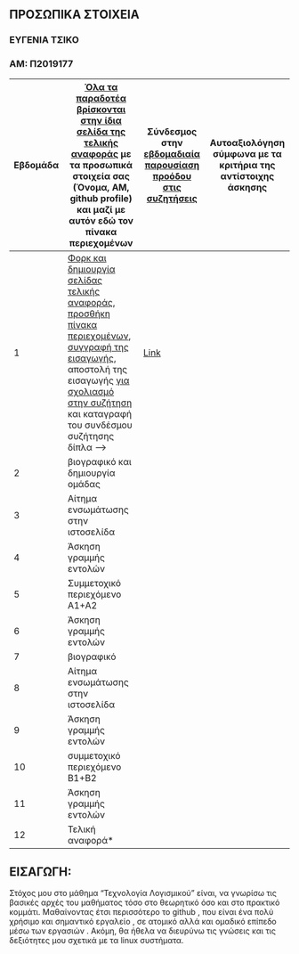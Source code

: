 ## ΠΡΟΣΩΠΙΚΑ ΣΤΟΙΧΕΙΑ

### ΕΥΓΕΝΙΑ ΤΣΙΚΟ

### ΑΜ: Π2019177



| Εβδομάδα | [Όλα τα παραδοτέα βρίσκονται στην ίδια σελίδα της τελικής αναφοράς](https://courses-ionio.github.io/help/deliverables/) με τα προσωπικά στοιχεία σας (Όνομα, ΑΜ, github profile) και μαζί με αυτόν εδώ τον πίνακα περιεχομένων | Σύνδεσμος στην [εβδομαδιαία παρουσίαση προόδου στις συζητήσεις](https://github.com/courses-ionio/help/discussions/categories/show-and-tell) | Αυτοαξιολόγηση σύμφωνα με τα κριτήρια της αντίστοιχης άσκησης |
| --- | --- | --- | --- |
| 1 | [Φορκ και δημιουργία σελίδας τελικής αναφοράς](https://courses-ionio.github.io/help/guide/), [προσθήκη πίνακα περιεχομένων](https://raw.githubusercontent.com/courses-ionio/sw/master/README.md), [συγγραφή της εισαγωγής](https://courses-ionio.github.io/help/intro/), αποστολή της εισαγωγής [για σχολιασμό στην συζήτηση](https://github.com/courses-ionio/help/discussions/categories/show-and-tell) και καταγραφή του συνδέσμου συζήτησης δίπλα --&gt;   | [Link](https://github.com/courses-ionio/help/discussions/127)| |
| 2 | βιογραφικό και δημιουργία ομάδας | | |
| 3 | Αίτημα ενσωμάτωσης στην ιστοσελίδα | | |
| 4 | Άσκηση γραμμής εντολών | | |
| 5 | Συμμετοχικό περιεχόμενο A1+A2 | | |
| 6 | Άσκηση γραμμής εντολών | | |
| 7 | βιογραφικό | | |
| 8 | Αίτημα ενσωμάτωσης στην ιστοσελίδα | | |
| 9 | Άσκηση γραμμής εντολών | | |
| 10 | συμμετοχικό περιεχόμενο B1+B2 | | |
| 11 | Άσκηση γραμμής εντολών | | |
| 12 | Τελική αναφορά* | | |



## <a name="P">ΕΙΣΑΓΩΓΗ:</a>
Στόχος μου στο μάθημα “Τεχνολογία Λογισμικού” είναι, να γνωρίσω τις βασικές αρχές του μαθήματος τόσο στο θεωρητικό όσο και στο πρακτικό κομμάτι. Μαθαίνοντας έτσι περισσότερο  το github , που είναι ένα πολύ χρήσιμο και σημαντικό εργαλείο , σε ατομικό αλλά και ομαδικό επίπεδο μέσω των εργασιών . Ακόμη, θα ήθελα να διευρύνω τις γνώσεις και τις δεξιότητες μου σχετικά με τα linux συστήματα. 
